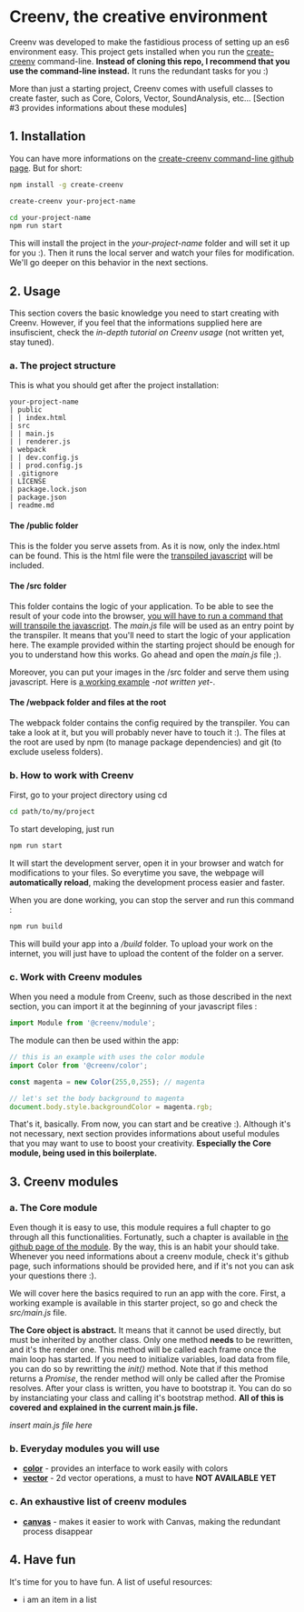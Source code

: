 # Creenv, the creative environment

Creenv was developed to make the fastidious process of setting up an es6 environment easy. This project gets installed when you run the [create-creenv](https://github.com/bcrespy/create-creenv) command-line. **Instead of cloning this repo, I recommend that you use the command-line instead.** It runs the redundant tasks for you :)

More than just a starting project, Creenv comes with usefull classes to create faster, such as Core, Colors, Vector, SoundAnalysis, etc... [Section #3 provides informations about these modules]

## 1. Installation 

You can have more informations on the [create-creenv command-line github page](https://github.com/bcrespy/create-creenv). But for short:

```bash
npm install -g create-creenv
```

```bash
create-creenv your-project-name
```

```bash
cd your-project-name
npm run start
```

This will install the project in the *your-project-name* folder and will set it up for you :). Then it runs the local server and watch your files for modification. We'll go deeper on this behavior in the next sections.

## 2. Usage

This section covers the basic knowledge you need to start creating with Creenv. However, if you feel that the informations supplied here are insufiscient, check the *in-depth tutorial on Creenv usage* (not written yet, stay tuned). 

### a. The project structure 

This is what you should get after the project installation:

```
your-project-name
| public 
| | index.html
| src
| | main.js
| | renderer.js
| webpack 
| | dev.config.js
| | prod.config.js
| .gitignore 
| LICENSE 
| package.lock.json
| package.json 
| readme.md
```

#### The /public folder 

This is the folder you serve assets from. As it is now, only the index.html can be found. This is the html file were the [transpiled javascript](https://scotch.io/tutorials/javascript-transpilers-what-they-are-why-we-need-them) will be included.

#### The /src folder 

This folder contains the logic of your application. To be able to see the result of your code into the browser, [you will have to run a command that will transpile the javascript](#b.-how-to-work-with-creenv). The *main.js* file will be used as an entry point by the transpiler. It means that you'll need to start the logic of your application here. The example provided within the starting project should be enough for you to understand how this works. Go ahead and open the *main.js* file ;).

Moreover, you can put your images in the /src folder and serve them using javascript. Here is [a working example](null) *-not written yet-*.

#### The /webpack folder and files at the root 

The webpack folder contains the config required by the transpiler. You can take a look at it, but you will probably never have to touch it :). The files at the root are used by npm (to manage package dependencies) and git (to exclude useless folders). 

### b. **How to work with Creenv**

First, go to your project directory using cd 

``` bash 
cd path/to/my/project
```

To start developing, just run 

``` bash
npm run start 
```

It will start the development server, open it in your browser and watch for modifications to your files. So everytime you save, the webpage will **automatically reload**, making the development process easier and faster. 

When you are done working, you can stop the server and run this command :

```bash
npm run build 
```

This will build your app into a */build* folder. To upload your work on the internet, you will just have to upload the content of the folder on a server.

### c. Work with Creenv modules

When you need a module from Creenv, such as those described in the next section, you can import it at the beginning of your javascript files :

```js
import Module from '@creenv/module';
```

The module can then be used within the app: 

```js
// this is an example with uses the color module
import Color from '@creenv/color';

const magenta = new Color(255,0,255); // magenta

// let's set the body background to magenta
document.body.style.backgroundColor = magenta.rgb;
```

That's it, basically. From now, you can start and be creative :). Although it's not necessary, next section provides informations about useful modules that you may want to use to boost your creativity. **Especially the Core module, being used in this boilerplate.**

## 3. Creenv modules

### a. The **Core** module

Even though it is easy to use, this module requires a full chapter to go through all this functionalities. Fortunatly, such a chapter is available in [the github page of the module](https://github.com/bcrespy/creenv-core). By the way, this is an habit your should take. Whenever you need informations about a creenv module, check it's github page, such informations should be provided here, and if it's not you can ask your questions there :).

We will cover here the basics required to run an app with the core. First, a working example is available in this starter project, so go and check the *src/main.js* file.

**The Core object is abstract.** It means that it cannot be used directly, but must be inherited by another class. Only one method **needs** to be rewritten, and it's the render one. This method will be called each frame once the main loop has started. If you need to initialize variables, load data from file, you can do so by rewritting the *init()* method. Note that if this method returns a *Promise*, the render method will only be called after the Promise resolves. After your class is written, you have to bootstrap it. You can do so by instanciating your class and calling it's bootstrap method. **All of this is covered and explained in the current main.js file.**

*insert main.js file here*

### b. Everyday modules you will use 

* [**color**](https://github.com/bcrespy/creenv-color) - provides an interface to work easily with colors 
* [**vector**](https://github.com/bcrespy/creenv-vector) - 2d vector operations, a must to have **NOT AVAILABLE YET**

### c. An exhaustive list of creenv modules 

* [**canvas**](https://github.com/bcrespy/creenv-canvas) - makes it easier to work with Canvas, making the redundant process disappear 

## 4. Have fun 

It's time for you to have fun. A list of useful resources:

* i am an item in a list

